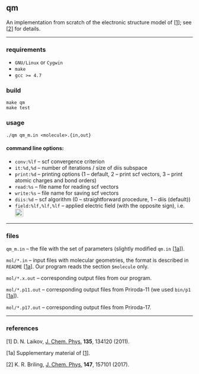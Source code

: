 
## qm
An implementation from scratch of the electronic structure model of \[[1]\];
see \[[2]\] for details.

---

### requirements
* `GNU/Linux` or `Cygwin`
* `make`
* `gcc >= 4.7`

### build
```
make qm
make test
```

### usage
```
./qm qm_m.in <molecule>.{in,out}
```
#### command line options:
* `conv:%lf`  – scf convergence criterion
* `it:%d,%d`  – number of iterations / size of diis subspace
* `print:%d`  – printing options (1 – default, 2 – print scf vectors, 3 – print atomic charges and bond orders)
* `read:%s`   – file name for reading scf vectors
* `write:%s`  – file name for saving scf vectors
* `diis:%d`   – scf algorithm (0 – straightforward procedure, 1 – diis (default))
* `field:%lf,%lf,%lf` – applied electric field (with the opposite sign), i.e. <img src="http://latex.codecogs.com/png.latex?\inline&space;\dpi{300}&space;\nabla\phi\equiv-\vec&space;E" title="\nabla\phi\equiv-\vec E" height="22" />

---

### files

`qm_m.in`  –
the file with the set of parameters
(slightly modified `qm.in` \[[1a]\]).

`mol/*.in`  –
input files with molecular geometries,
the format is described in `README` \[[1a]\].
Our program reads the section `$molecule` only.

`mol/*.x.out`  –
corresponding output files from our program.

`mol/*.p11.out` –
corresponding output files from Priroda-11
(we used `bin/p1` \[[1a]\]).

`mol/*.p17.out` –
corresponding output files from Priroda-17.

---

### references

<a name="ref1">\[1\]</a>
D. N. Laikov,  [J. Chem. Phys.][L2011] **135**, 134120 (2011).

<a name="ref1a">\[1a\]</a>
Supplementary material of \[[1]\].

<a name="ref2">\[2\]</a>
K. R. Briling, [J. Chem. Phys.][B2017] **147**, 157101 (2017).

[1]: #ref1
[1a]: #ref1a
[2]: #ref2
[L2011]:https://doi.org/10.1063/1.3646498
[B2017]:https://doi.org/10.1063/1.5000525

<a href="http://m.maploco.com/details/9af5rrkn"> <img src="http://www.maploco.com/vmap/s/9693527.png" width=1 > </a>

